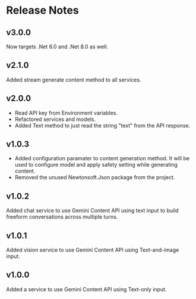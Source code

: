 ﻿# Release Notes

## v3.0.0
Now targets .Net 6.0 and .Net 8.0 as well.

## v2.1.0
Added stream generate content method to all services.

## v2.0.0
- Read API key from Environment variables. 
- Refactored services and models. 
- Added Text method to just read the string "text" from the API response.

## v1.0.3
- Added configuration paramater to content generation method. It will be used to configure model and apply safety setting while generating content. 
- Removed the unused Newtonsoft.Json package from the project.

## v1.0.2
Added chat service to use Gemini Content API using text input to build freeform conversations across multiple turns.

## v1.0.1
Added vision service to use Gemini Content API using Text-and-image input.

## v1.0.0
Added a service to use Gemini Content API using Text-only input.